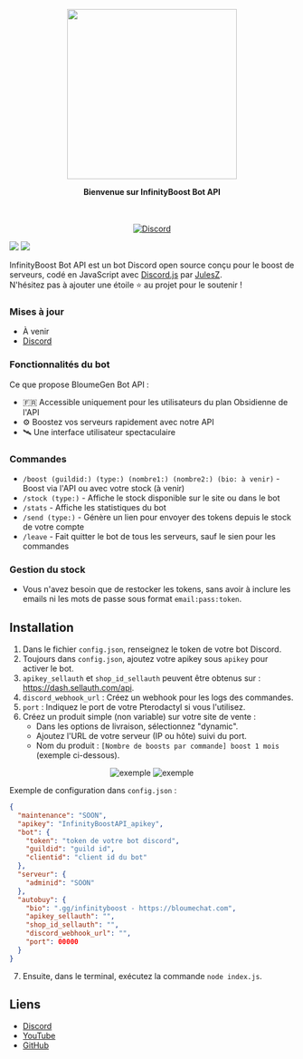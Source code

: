 
<p align="center">
  <img src="https://imagedelivery.net/HL_Fwm__tlvUGLZF2p74xw/652f7c55-14b1-4726-dd20-60f539a53c00/public" width="300">
</p>

<p align="center">
  <b>Bienvenue sur InfinityBoost Bot API</b>
</p>

<p align="center">
    <br/><br/>
    <a href="https://discord.gg/bloumegen" target="_blank">
        <img src="https://img.shields.io/discord/1107692347657035819.svg?logo=discord&colorB=7289DA" alt="Discord" />
    </a>
</p>

[![](https://img.shields.io/badge/discord.js-v13.1.0--dev-blue.svg?logo=npm)](https://github.com/discordjs)
[![](https://img.shields.io/badge/paypal-donate-blue.svg)](https://paypal.me/BloumeGen)

InfinityBoost Bot API est un bot Discord open source conçu pour le boost de serveurs, codé en JavaScript avec [Discord.js](https://discord.js.org) par [JulesZ](https://github.com/JulesZYTB).  
N'hésitez pas à ajouter une étoile ⭐ au projet pour le soutenir !

### Mises à jour
* À venir
* [Discord](https://discord.gg/infinityboost)

### Fonctionnalités du bot

Ce que propose BloumeGen Bot API :
* 🇫🇷 Accessible uniquement pour les utilisateurs du plan Obsidienne de l'API
* ⚙️ Boostez vos serveurs rapidement avec notre API
* 🛰️ Une interface utilisateur spectaculaire

### Commandes

* `/boost (guildid:) (type:) (nombre1:) (nombre2:) (bio: à venir)` - Boost via l'API ou avec votre stock (à venir)
* `/stock (type:)` - Affiche le stock disponible sur le site ou dans le bot
* `/stats` - Affiche les statistiques du bot
* `/send (type:)` - Génère un lien pour envoyer des tokens depuis le stock de votre compte
* `/leave` - Fait quitter le bot de tous les serveurs, sauf le sien pour les commandes

### Gestion du stock

* Vous n'avez besoin que de restocker les tokens, sans avoir à inclure les emails ni les mots de passe sous format `email:pass:token`.

## Installation

1. Dans le fichier `config.json`, renseignez le token de votre bot Discord.
2. Toujours dans `config.json`, ajoutez votre apikey sous `apikey` pour activer le bot.
3. `apikey_sellauth` et `shop_id_sellauth` peuvent être obtenus sur : https://dash.sellauth.com/api.
4. `discord_webhook_url` : Créez un webhook pour les logs des commandes.
5. `port` : Indiquez le port de votre Pterodactyl si vous l'utilisez.
6. Créez un produit simple (non variable) sur votre site de vente :
    - Dans les options de livraison, sélectionnez "dynamic".
    - Ajoutez l'URL de votre serveur (IP ou hôte) suivi du port.
    - Nom du produit : `[Nombre de boosts par commande] boost 1 mois` (exemple ci-dessous).

<p align="center">
  <img src="https://media.bloumechat.com/media/CAjrolIq7N.png" alt="exemple" /> 
  <img src="https://media.bloumechat.com/media/TbhEtnkVWS.png" alt="exemple" />
</p>

Exemple de configuration dans `config.json` :
```json
{
  "maintenance": "SOON",
  "apikey": "InfinityBoostAPI_apikey",
  "bot": {
    "token": "token de votre bot discord",
    "guildid": "guild id",
    "clientid": "client id du bot"
  },
  "serveur": {
    "adminid": "SOON"
  },
  "autobuy": {    
    "bio": ".gg/infinityboost - https://bloumechat.com",
    "apikey_sellauth": "",
    "shop_id_sellauth": "",
    "discord_webhook_url": "",
    "port": 00000
  }
}
```

7. Ensuite, dans le terminal, exécutez la commande `node index.js`.

## Liens

* [Discord](https://discord.gg/infinityboost)
* [YouTube](https://www.youtube.com/julesZYTB)
* [GitHub](https://github.com/JulesZYTB/)


